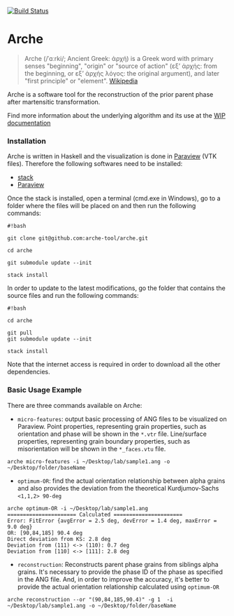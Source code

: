 [![Build Status](https://travis-ci.org/arche-tool/arche.svg?branch=master)](https://travis-ci.org/arche-tool/arche)

# Arche

> Arche (/ˈɑːrki/; Ancient Greek: ἀρχή) is a Greek word with primary senses "beginning", "origin" or "source of action" (εξ’ ἀρχής: from the beginning, οr εξ’ ἀρχής λόγος: the original argument), and later "first principle" or "element". 
> [Wikipedia](https://en.wikipedia.org/wiki/Arche)

Arche is a software tool for the reconstruction of the prior parent phase after martensitic transformation.

Find more information about the underlying algorithm and its use at the [WIP documentation](https://arche-tool.github.io/arche/)

### Installation ###

Arche is written in Haskell and the visualization is done in [Paraview](http://www.paraview.org/) (VTK files). Therefore the following softwares need to be installed:

* [stack](http://docs.haskellstack.org/en/stable/install_and_upgrade/#installupgrade)
* [Paraview](http://www.paraview.org/download/)

Once the stack is installed, open a terminal (cmd.exe in Windows), go to a folder where the files will be placed on and then run the following commands:

```
#!bash

git clone git@github.com:arche-tool/arche.git

cd arche

git submodule update --init

stack install

```

In order to update to the latest modifications, go the folder that contains the source files and run the following commands:

```
#!bash

cd arche

git pull
git submodule update --init

stack install

```

Note that the internet access is required in order to download all the other dependencies.


### Basic Usage Example ###

There are three commands available on Arche:

- `micro-features`: output basic processing of ANG files to be visualized on Paraview. Point properties, representing grain properties, such as orientation and phase will be shown in the `*.vtr` file. Line/surface properties, representing grain boundary properties, such as misorientation will be shown in the `*_faces.vtu` file.
```
arche micro-features -i ~/Desktop/lab/sample1.ang -o ~/Desktop/folder/baseName
```

- `optimum-OR`: find the actual orientation relationship between alpha grains and also provides the deviation from the theoretical Kurdjumov-Sachs `<1,1,2> 90-deg`
```
arche optimum-OR -i ~/Desktop/lab/sample1.ang
====================== Calculated ======================
Error: FitError {avgError = 2.5 deg, devError = 1.4 deg, maxError = 9.0 deg}
OR: [90,84,185] 90.4 deg
Direct deviation from KS: 2.8 deg
Deviation from (111) <-> (110): 0.7 deg
Deviation from [110] <-> [111]: 2.8 deg
```

- `reconstruction`: Reconstructs parent phase grains from siblings alpha grains. It's necessary to provide the phase ID of the phase as specified in the ANG file. And, in order to improve the accuracy, it's better to provide the actual orientation relationship calculated using `optimum-OR`
```
arche reconstruction --or "(90,84,185,90.4)" -g 1  -i ~/Desktop/lab/sample1.ang -o ~/Desktop/folder/baseName
```
